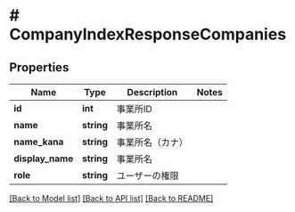 # # CompanyIndexResponseCompanies

## Properties

Name | Type | Description | Notes
------------ | ------------- | ------------- | -------------
**id** | **int** | 事業所ID |
**name** | **string** | 事業所名 |
**name_kana** | **string** | 事業所名（カナ） |
**display_name** | **string** | 事業所名 |
**role** | **string** | ユーザーの権限 |

[[Back to Model list]](../../README.md#models) [[Back to API list]](../../README.md#endpoints) [[Back to README]](../../README.md)
